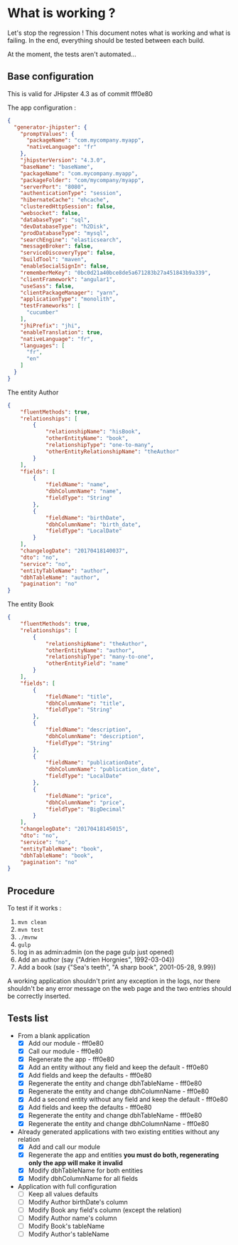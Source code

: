 # What is working ? 
Let's stop the regression ! This document notes what is working and what is failing. In the end, everything should be tested between each build.

At the moment, the tests aren't automated...

## Base configuration

This is valid for JHipster 4.3 as of commit fff0e80

The app configuration : 
```json
{
  "generator-jhipster": {
    "promptValues": {
      "packageName": "com.mycompany.myapp",
      "nativeLanguage": "fr"
    },
    "jhipsterVersion": "4.3.0",
    "baseName": "baseName",
    "packageName": "com.mycompany.myapp",
    "packageFolder": "com/mycompany/myapp",
    "serverPort": "8080",
    "authenticationType": "session",
    "hibernateCache": "ehcache",
    "clusteredHttpSession": false,
    "websocket": false,
    "databaseType": "sql",
    "devDatabaseType": "h2Disk",
    "prodDatabaseType": "mysql",
    "searchEngine": "elasticsearch",
    "messageBroker": false,
    "serviceDiscoveryType": false,
    "buildTool": "maven",
    "enableSocialSignIn": false,
    "rememberMeKey": "0bc0d21a40bce8de5a671283b27a451843b9a339",
    "clientFramework": "angular1",
    "useSass": false,
    "clientPackageManager": "yarn",
    "applicationType": "monolith",
    "testFrameworks": [
      "cucumber"
    ],
    "jhiPrefix": "jhi",
    "enableTranslation": true,
    "nativeLanguage": "fr",
    "languages": [
      "fr",
      "en"
    ]
  }
}
```

The entity Author
```json
{
    "fluentMethods": true,
    "relationships": [
        {
            "relationshipName": "hisBook",
            "otherEntityName": "book",
            "relationshipType": "one-to-many",
            "otherEntityRelationshipName": "theAuthor"
        }
    ],
    "fields": [
        {
            "fieldName": "name",
            "dbhColumnName": "name",
            "fieldType": "String"
        },
        {
            "fieldName": "birthDate",
            "dbhColumnName": "birth_date",
            "fieldType": "LocalDate"
        }
    ],
    "changelogDate": "20170418140037",
    "dto": "no",
    "service": "no",
    "entityTableName": "author",
    "dbhTableName": "author",
    "pagination": "no"
}
```

The entity Book
```json
{
    "fluentMethods": true,
    "relationships": [
        {
            "relationshipName": "theAuthor",
            "otherEntityName": "author",
            "relationshipType": "many-to-one",
            "otherEntityField": "name"
        }
    ],
    "fields": [
        {
            "fieldName": "title",
            "dbhColumnName": "title",
            "fieldType": "String"
        },
        {
            "fieldName": "description",
            "dbhColumnName": "description",
            "fieldType": "String"
        },
        {
            "fieldName": "publicationDate",
            "dbhColumnName": "publication_date",
            "fieldType": "LocalDate"
        },
        {
            "fieldName": "price",
            "dbhColumnName": "price",
            "fieldType": "BigDecimal"
        }
    ],
    "changelogDate": "20170418145015",
    "dto": "no",
    "service": "no",
    "entityTableName": "book",
    "dbhTableName": "book",
    "pagination": "no"
}
```

## Procedure
To test if it works :

1. `mvn clean`
1. `mvn test`
1. `./mvnw`
1. `gulp`
1. log in as admin:admin (on the page gulp just opened)
1. Add an author (say {"Adrien Horgnies", 1992-03-04})
1. Add a book (say {"Sea's teeth", "A sharp book", 2001-05-28, 9.99})

A working application shouldn't print any exception in the logs, nor there shouldn't be any error message on the web page and the two entries should be correctly inserted.

## Tests list

* From a blank application
	* [x] Add our module - fff0e80
	* [x] Call our module - fff0e80
	* [x] Regenerate the app - fff0e80
	* [x] Add an entity without any field and keep the default - fff0e80
	* [x] Add fields and keep the defaults - fff0e80
	* [x] Regenerate the entity and change dbhTableName - fff0e80
	* [x] Regenerate the entity and change dbhColumnName - fff0e80
	* [x] Add a second entity without any field and keep the default - fff0e80
	* [x] Add fields and keep the defaults - fff0e80
	* [x] Regenerate the entity and change dbhTableName - fff0e80
	* [x] Regenerate the entity and change dbhColumnName - fff0e80
* Already generated applications with two existing entities without any relation
	* [x] Add and call our module
	* [x] Regenerate the app and entities **you must do both, regenerating only the app will make it invalid**
	* [x] Modify dbhTableName for both entities
	* [x] Modify dbhColumnName for all fields
* Application with full configuration
	* [ ] Keep all values defaults
	* [ ] Modify Author birthDate's column
	* [ ] Modify Book any field's column (except the relation)
	* [ ] Modify Author name's column
	* [ ] Modify Book's tableName
	* [ ] Modify Author's tableName
